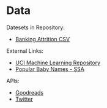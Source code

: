 # Data

Datesets in Repository:
- [Banking Attrition CSV](banking_attrition.csv)

External Links: 
- [UCI Machine Learning Repository](http://archive.ics.uci.edu/ml/index.php)
- [Popular Baby Names - SSA](https://www.ssa.gov/oact/babynames/limits.html)

APIs:
- [Goodreads](https://www.goodreads.com/api)
- [Twitter](https://developer.twitter.com/en/docs/twitter-api)
